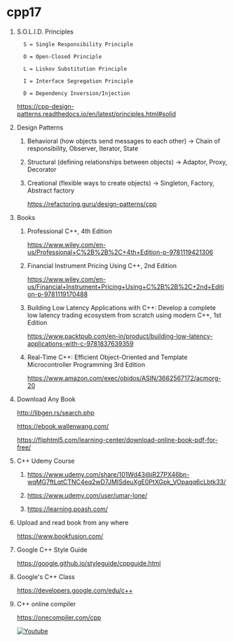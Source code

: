 # cpp17

1. S.O.L.I.D. Principles

         S = Single Responsibility Principle
         
         O = Open-Closed Principle
         
         L = Liskov Substitution Principle
         
         I = Interface Segregation Principle
         
         D = Dependency Inversion/Injection

    https://cpp-design-patterns.readthedocs.io/en/latest/principles.html#solid
      
3. Design Patterns

    1. Behavioral (how objects send messages to each other) ->  Chain of responsibility, Observer, Iterator, State

    2. Structural (defining relationships between objects) -> Adaptor, Proxy, Decorator

    3. Creational (flexible ways to create objects) ->  Singleton, Factory, Abstract factory
  
       https://refactoring.guru/design-patterns/cpp
       
4. Books
   
    1. Professional C++, 4th Edition
       
       https://www.wiley.com/en-us/Professional+C%2B%2B%2C+4th+Edition-p-9781119421306
  
    2. Financial Instrument Pricing Using C++, 2nd Edition
       
       https://www.wiley.com/en-us/Financial+Instrument+Pricing+Using+C%2B%2B%2C+2nd+Edition-p-9781119170488

    3. Building Low Latency Applications with C++: Develop a complete low latency trading ecosystem from scratch using modern C++, 1st Edition
  
       https://www.packtpub.com/en-in/product/building-low-latency-applications-with-c-9781837639359

    4. Real-Time C++: Efficient Object-Oriented and Template Microcontroller Programming 3rd Edition

       https://www.amazon.com/exec/obidos/ASIN/3662567172/acmorg-20

5. Download Any Book
      
      http://libgen.rs/search.php

      https://ebook.wallenwang.com/

      https://fliphtml5.com/learning-center/download-online-book-pdf-for-free/

7. C++ Udemy Course

   1. https://www.udemy.com/share/101Wd43@iR27PX46bn-wqMG7ftLqtCTNC4eq2wD7JMISdeuXgE0PtXGpk_VOpaqq6cLbtk33/

   2. https://www.udemy.com/user/umar-lone/
  
   3. https://learning.poash.com/

8. Upload and read book from any where
   
   https://www.bookfusion.com/

9. Google C++ Style Guide

   https://google.github.io/styleguide/cppguide.html

10. Google's C++ Class

    https://developers.google.com/edu/c++

12. C++ online compiler

    https://onecompiler.com/cpp


    [![Youtube](https://www.transparentpng.com/download/youtube-logo/clipart-youtube-logo-photo-16.png)](https://www.youtube.com/@ShivMLinux)
